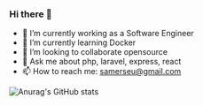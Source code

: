 ### Hi there 👋
- 🔭 I’m currently working as a Software Engineer
- 🌱 I’m currently learning Docker
- 👯 I’m looking to collaborate opensource
- 💬 Ask me about php, laravel, express, react
- 📫 How to reach me: samerseu@gmail.com
 
![Anurag's GitHub stats](https://github-readme-stats.vercel.app/api?username=SarkerSarker09&show_icons=true)
